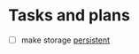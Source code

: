 Tasks and plans
===============

- [ ] make storage [persistent](https://developers.google.com/web/updates/2016/06/persistent-storage)
